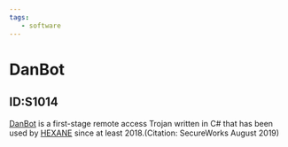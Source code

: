 ```yaml
---
tags:
   - software
---
```

# DanBot
## ID:S1014
[DanBot](/mitre/software/S1014) is a first-stage remote access Trojan written in C# that has been used by [HEXANE](/mitre/groups/G1001) since at least 2018.(Citation: SecureWorks August 2019)
